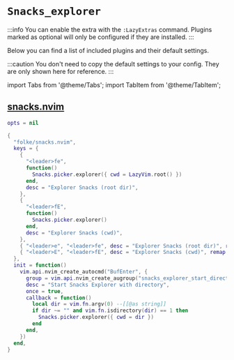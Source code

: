 # `Snacks_explorer`

<!-- plugins:start -->

:::info
You can enable the extra with the `:LazyExtras` command.
Plugins marked as optional will only be configured if they are installed.
:::

Below you can find a list of included plugins and their default settings.

:::caution
You don't need to copy the default settings to your config.
They are only shown here for reference.
:::

import Tabs from '@theme/Tabs';
import TabItem from '@theme/TabItem';

## [snacks.nvim](https://github.com/folke/snacks.nvim)

<Tabs>

<TabItem value="opts" label="Options">

```lua
opts = nil
```

</TabItem>


<TabItem value="code" label="Full Spec">

```lua
{
  "folke/snacks.nvim",
  keys = {
    {
      "<leader>fe",
      function()
        Snacks.picker.explorer({ cwd = LazyVim.root() })
      end,
      desc = "Explorer Snacks (root dir)",
    },
    {
      "<leader>fE",
      function()
        Snacks.picker.explorer()
      end,
      desc = "Explorer Snacks (cwd)",
    },
    { "<leader>e", "<leader>fe", desc = "Explorer Snacks (root dir)", remap = true },
    { "<leader>E", "<leader>fE", desc = "Explorer Snacks (cwd)", remap = true },
  },
  init = function()
    vim.api.nvim_create_autocmd("BufEnter", {
      group = vim.api.nvim_create_augroup("snacks_explorer_start_directory", { clear = true }),
      desc = "Start Snacks Explorer with directory",
      once = true,
      callback = function()
        local dir = vim.fn.argv(0) --[[@as string]]
        if dir ~= "" and vim.fn.isdirectory(dir) == 1 then
          Snacks.picker.explorer({ cwd = dir })
        end
      end,
    })
  end,
}
```

</TabItem>

</Tabs>

<!-- plugins:end -->
